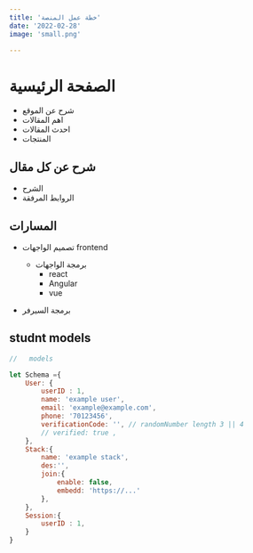 ```yaml
---
title: 'خطة عمل المنصة'
date: '2022-02-28'
image: 'small.png'

---
```


# الصفحة الرئيسية 
* شرح عن الموقع 
* اهم المقالات
* احدث المقالات
* المنتجات

## شرح عن كل مقال

* الشرح 
* الروابط المرفقة

## المسارات

<!-- * اساسيات الويب
    - html
    - css
    - javascript
        - besic
        - dom & bom -->
    
* تصميم الواجهات frontend
    <!-- - تصميم الواجهات -->
    - برمجة الواجهات
        - react
        - Angular
        - vue

* برمجة السيرفر
    <!-- - nodejs
        - expressjs
        - nextjs
    - php
        - wordpress
        - larvel
        - php mvc
    - java
        - Spring
    - go
        - Gin 
    - python
        - django
        - flask
    - ruby
        - ruby on Rails
    - C#
        - asp.net -->
## studnt models

```js es6 require 
//   models

let Schema ={
    User: {
        userID : 1,
        name: 'example user',
        email: 'example@example.com',
        phone: '70123456',
        verificationCode: '', // randomNumber length 3 || 4
        // verified: true ,
    },
    Stack:{
        name: 'example stack',
        des:'',
        join:{
            enable: false,
            embedd: 'https://...'
        },
    },
    Session:{
        userID : 1,
    }
}
```

